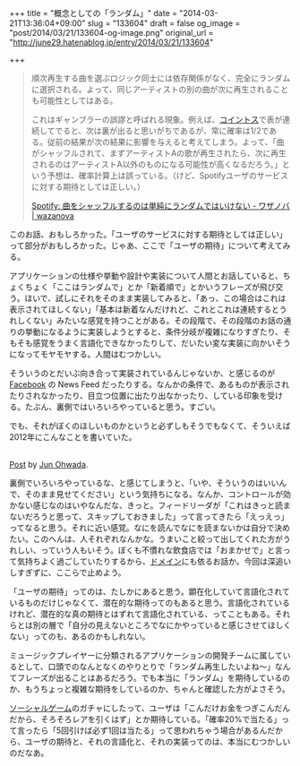 +++
title = "概念としての「ランダム」"
date = "2014-03-21T13:36:04+09:00"
slug = "133604"
draft = false
og_image = "post/2014/03/21/133604-og-image.png"
original_url = "http://june29.hatenablog.jp/entry/2014/03/21/133604"

+++

<p></p>
<blockquote>順次再生する曲を選ぶロジック同士には依存関係がなく、完全にランダムに選択される。よって、同じアーティストの別の曲が次に再生されることも可能性としてはある。<p>これはギャンブラーの誤謬と呼ばれる現象。例えば、<a class="keyword" href="http://d.hatena.ne.jp/keyword/%A5%B3%A5%A4%A5%F3%A5%C8%A5%B9">コイントス</a>で表が連続してでると、次は裏が出ると思いがちであるが、常に確率は1/2である。従前の結果が次の結果に影響を与えると考えてしまう。よって、「曲がシャッフルされて、まずアーティストAの歌が再生されたら、次に再生されるのはアーティストA以外のものになる可能性が高くなるだろう。」という予想は、確率計算上は誤っている。（けど、Spotifyユーザのサービスに対する期待としては正しい。）</p>
<p><a class="quote" href="http://wazanova.jp/items/1135" title="Spotify: 曲をシャッフルするのは単純にランダムではいけない - ワザノバ | wazanova">Spotify: 曲をシャッフルするのは単純にランダムではいけない - ワザノバ | wazanova</a></p>
</blockquote>
<p>このお話、おもしろかった。「ユーザのサービスに対する期待としては正しい」って部分がおもしろかった。じゃあ、ここで「ユーザの期待」について考えてみる。</p>
<p>アプリケーションの仕様や挙動や設計や実装について人間とお話していると、ちょくちょく「ここはランダムで」とか「新着順で」とかいうフレーズが飛び交う。ほいで、試しにそれをそのまま実装してみると、「あっ、この場合はこれは表示されてほしくない」「基本は新着なんだけれど、これとこれは連続するとうれしくない」みたいな感覚を持つことがある。その段階で、その段階のお話の通りの挙動になるように実装しようとすると、条件分岐が複雑になりすぎたり、そもそも感覚をうまく言語化できなかったりして、だいたい変な実装に向かいそうになってモヤモヤする。人間はむつかしい。</p>
<p>そういうのとだいぶ向き合って実装されているんじゃないか、と感じるのが <a class="keyword" href="http://d.hatena.ne.jp/keyword/Facebook">Facebook</a> の News Feed だったりする。なんかの条件で、あるものが表示されたりされなかったり、目立つ位置に出たり出なかったり、している印象を受ける。たぶん、裏側ではいろいろやっていると思う。すごい。</p>
<p>でも、それがぼくのほしいものかというと必ずしもそうでもなくて、そういえば2012年にこんなことを書いていた。</p>
<p></p>
<div id="fb-root"></div> <script>(function(d, s, id) { var js, fjs = d.getElementsByTagName(s)[0]; if (d.getElementById(id)) return; js = d.createElement(s); js.id = id; js.src = "//connect.facebook.net/en_US/all.js#xfbml=1"; fjs.parentNode.insertBefore(js, fjs); }(document, 'script', 'facebook-jssdk'));</script><br>
<div class="fb-post" data-href="https://www.facebook.com/june29.jp/posts/10151409354556554" data-width="466"><div class="fb-xfbml-parse-ignore">
<a href="https://www.facebook.com/june29.jp/posts/10151409354556554">Post</a> by <a href="https://www.facebook.com/june29.jp">Jun Ohwada</a>.</div></div>
<p>裏側でいろいろやっているな、と感じてしまうと、「いや、そういうのはいいんで、そのまま見せてください」という気持ちになる。なんか、コントロールが効かない感じなのはいやなんだな、きっと。フィードリーダが「これはきっと読まないだろうと思って、スキップしておきました」って言ってきたら「えっえっ」ってなると思う。それに近い感覚。なにを読んでなにを読まないかは自分で決めたい。このへんは、人それぞれなんかな。うまいこと絞って出してくれた方がうれしい、っていう人もいそう。ぼくも不慣れな飲食店では「おまかせで」と言って気持ちよく過ごしていたりするから、<a class="keyword" href="http://d.hatena.ne.jp/keyword/%A5%C9%A5%E1%A5%A4%A5%F3">ドメイン</a>にも依るお話か。今回は深追いしすぎずに、ここらで止めよう。</p>
<p>「ユーザの期待」ってのは、たしかにあると思う。顕在化していて言語化されているものだけじゃなくて、潜在的な期待ってのもあると思う。言語化されているけれど、潜在的な真の期待とはずれて言語化されている、ってこともある。それらとは別の層で「自分の見えないところでなにかやっていると感じさせてほしくない」ってのも、あるのかもしれない。</p>
<p>ミュージックプレイヤーに分類されるアプリケーションの開発チームに属しているとして、口頭でのなんとなくのやりとりで「ランダム再生したいよね〜」なんてフレーズが出ることはあるだろう。でも本当に「ランダム」を期待しているのか、もうちょっと複雑な期待をしているのか、ちゃんと確認した方がよさそう。</p>
<p><a class="keyword" href="http://d.hatena.ne.jp/keyword/%A5%BD%A1%BC%A5%B7%A5%E3%A5%EB%A5%B2%A1%BC%A5%E0">ソーシャルゲーム</a>のガチャにしたって、ユーザは「こんだけお金をつぎこんだんだから、そろそろレアを引くはず」とか期待している。「確率20%で当たる」って言ったら「5回引けば必ず1回は当たる」って思われちゃう場合があるんだから、ユーザの期待と、それの言語化と、それの実装ってのは、本当にむつかしいのだなあ。</p>
